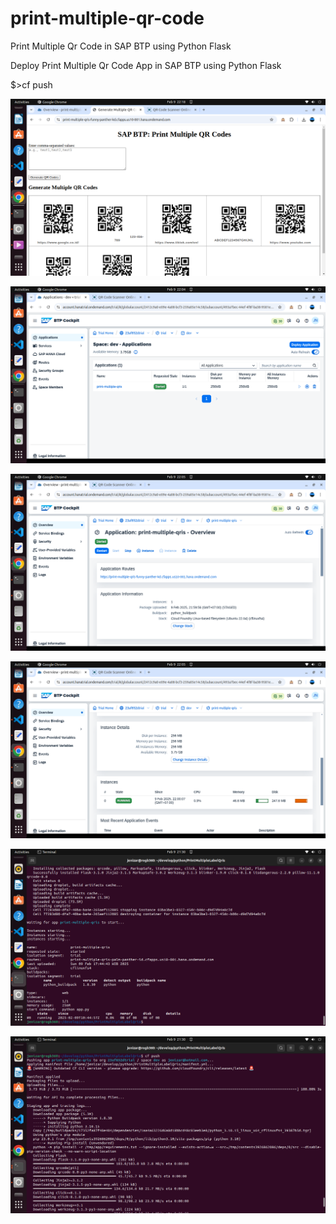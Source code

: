 # print-multiple-qr-code
Print Multiple Qr Code in SAP BTP using Python Flask

Deploy Print Multiple Qr Code App in SAP BTP using Python Flask

$>cf push

![alt text](https://github.com/jenizar/print-multiple-qr-code/blob/main/screenshoot/pic1.png)

![alt text](https://github.com/jenizar/print-multiple-qr-code/blob/main/screenshoot/pic2.png)

![alt text](https://github.com/jenizar/print-multiple-qr-code/blob/main/screenshoot/pic3.png)

![alt text](https://github.com/jenizar/print-multiple-qr-code/blob/main/screenshoot/pic4.png)

![alt text](https://github.com/jenizar/print-multiple-qr-code/blob/main/screenshoot/pic5.png)

![alt text](https://github.com/jenizar/print-multiple-qr-code/blob/main/screenshoot/pic6.png)
